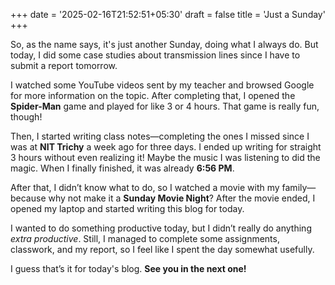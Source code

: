 +++
date = '2025-02-16T21:52:51+05:30'
draft = false
title = 'Just a Sunday'
+++


So, as the name says, it's just another Sunday, doing what I always do. But today, I did some case studies about transmission lines since I have to submit a report tomorrow.  

I watched some YouTube videos sent by my teacher and browsed Google for more information on the topic. After completing that, I opened the **Spider-Man** game and played for like 3 or 4 hours. That game is really fun, though!  

Then, I started writing class notes—completing the ones I missed since I was at **NIT Trichy** a week ago for three days. I ended up writing for straight 3 hours without even realizing it! Maybe the music I was listening to did the magic. When I finally finished, it was already **6:56 PM**.  

After that, I didn’t know what to do, so I watched a movie with my family—because why not make it a **Sunday Movie Night**? After the movie ended, I opened my laptop and started writing this blog for today.  

I wanted to do something productive today, but I didn’t really do anything *extra productive*. Still, I managed to complete some assignments, classwork, and my report, so I feel like I spent the day somewhat usefully.  

I guess that’s it for today's blog. **See you in the next one!**  
